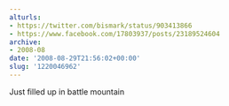 ```yaml
---
alturls:
- https://twitter.com/bismark/status/903413866
- https://www.facebook.com/17803937/posts/23189524604
archive:
- 2008-08
date: '2008-08-29T21:56:02+00:00'
slug: '1220046962'
---
```


Just filled up in battle mountain


